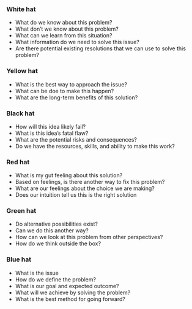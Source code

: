 ### White hat
- What do we know about this problem?
- What don’t we know about this problem?
- What can we learn from this situation?
- What information do we need to solve this issue?
- Are there potential existing resolutions that we can use to solve this problem?

### Yellow hat
- What is the best way to approach the issue?
- What can be doe to make this happen?
- What are the long-term benefits of this solution?

### Black hat
- How will this idea likely fail?
- What is this idea’s fatal flaw?
- What are the potential risks and consequences?
- Do we have the resources, skills, and ability to make this work?

### Red hat
- What is my gut feeling about this solution?
- Based on feelings, is there another way to fix this problem?
- What are our feelings about the choice we are making?
- Does our intuition tell us this is the right solution

### Green hat
- Do alternative possibilities exist?
- Can we do this another way?
- How can we look at this problem from other perspectives?
- How do we think outside the box?

### Blue hat
- What is the issue
- How do we define the problem?
- What is our goal and expected outcome?
- What will we achieve by solving the problem?
- What is the best method for going forward?
